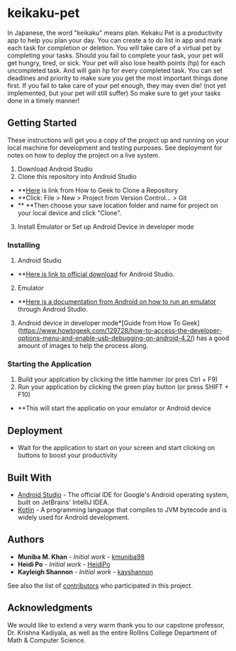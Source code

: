 # keikaku-pet

In Japanese, the word "keikaku" means plan. Kekaku Pet is a productivity app to help you plan your day. You can create a to do list in app and mark each task for completion or deletion. You will take care of a virtual pet by completing your tasks. Should you fail to complete your task, your pet will get hungry, tired, or sick. Your pet will also lose health points (hp) for each uncompleted task. And will gain hp for every completed task. You can set deadlines and priority to make sure you get the most important things done first. If you fail to take care of your pet enough, they may even die! (not yet implemented, but your pet will still suffer) So make sure to get your tasks done in a timely manner!

## Getting Started

These instructions will get you a copy of the project up and running on your local machine for development and testing purposes. See deployment for notes on how to deploy the project on a live system.

1. Download Android Studio
2. Clone this repository into Android Studio 
* **[Here](https://www.howtogeek.com/451360/how-to-clone-a-github-repository/) is link from How to Geek to Clone a Repository
* **Click: File > New > Project from Version Control... > Git
* ** **Then choose your save location folder and name for project on your local device and click "Clone". 
3. Install Emulator or Set up Android Device in developer mode 

### Installing

1. Android Studio
* **[Here is link to official download](https://developer.android.com/studio) for Android Studio.
2. Emulator 
* **[Here is a documentation from Android on how to run an emulator](https://developer.android.com/studio/run/emulator) through Android Studio.
3. Android device in developer mode*[Guide from How To Geek] (https://www.howtogeek.com/129728/how-to-access-the-developer-options-menu-and-enable-usb-debugging-on-android-4.2/) has a good amount of images to help the process along. 

### Starting the Application

1. Build your applcation by clicking the little hammer (or pres Ctrl + F9)
2. Run your application by clicking the green play button (or press SHIFT + F10)
* **This will start the applicatio on your emulator or Android device

## Deployment

* Wait for the application to start on your screen and start clicking on buttons to boost your productivity

## Built With

* [Android Studio](https://developer.android.com/studio) - The official IDE for Google's Android operating system, built on JetBrains' IntelliJ IDEA.
* [Kotlin](https://kotlinlang.org/) - A programming language that compiles to JVM bytecode and is widely used for Android development. 

## Authors

* **Muniba M. Khan** - *Initial work* - [kmuniba98](https://github.com/kmuniba98)
* **Heidi Po** - *Initial work* - [HeidiPo](https://github.com/HeidiPo)
* **Kayleigh Shannon** - *Initial work* - [kayshannon](https://github.com/kayshannon)

See also the list of [contributors](https://github.com/kmuniba98/keikaku-pet/graphs/contributors) who participated in this project.

## Acknowledgments

We would like to extend a very warm thank you to our capstone professor, Dr. Krishna Kadiyala, as well as the entire Rollins College Department of Math & Computer Science.

